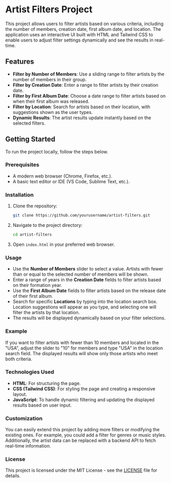 
# Artist Filters Project

This project allows users to filter artists based on various criteria, including the number of members, creation date, first album date, and location. The application uses an interactive UI built with HTML and Tailwind CSS to enable users to adjust filter settings dynamically and see the results in real-time.

## Features

- **Filter by Number of Members**: Use a sliding range to filter artists by the number of members in their group.
- **Filter by Creation Date**: Enter a range to filter artists by their creation date.
- **Filter by First Album Date**: Choose a date range to filter artists based on when their first album was released.
- **Filter by Location**: Search for artists based on their location, with suggestions shown as the user types.
- **Dynamic Results**: The artist results update instantly based on the selected filters.

## Getting Started

To run the project locally, follow the steps below.

### Prerequisites

- A modern web browser (Chrome, Firefox, etc.).
- A basic text editor or IDE (VS Code, Sublime Text, etc.).

### Installation

1. Clone the repository:
   ```bash
   git clone https://github.com/yourusername/artist-filters.git
   ```
   
2. Navigate to the project directory:
   ```bash
   cd artist-filters
   ```

3. Open `index.html` in your preferred web browser.

### Usage

- Use the **Number of Members** slider to select a value. Artists with fewer than or equal to the selected number of members will be shown.
- Enter a range of years in the **Creation Date** fields to filter artists based on their formation year.
- Use the **First Album Date** fields to filter artists based on the release date of their first album.
- Search for specific **Locations** by typing into the location search box. Location suggestions will appear as you type, and selecting one will filter the artists by that location.
- The results will be displayed dynamically based on your filter selections.

### Example

If you want to filter artists with fewer than 10 members and located in the "USA", adjust the slider to "10" for members and type "USA" in the location search field. The displayed results will show only those artists who meet both criteria.

### Technologies Used

- **HTML**: For structuring the page.
- **CSS (Tailwind CSS)**: For styling the page and creating a responsive layout.
- **JavaScript**: To handle dynamic filtering and updating the displayed results based on user input.

### Customization

You can easily extend this project by adding more filters or modifying the existing ones. For example, you could add a filter for genres or music styles. Additionally, the artist data can be replaced with a backend API to fetch real-time information.

### License

This project is licensed under the MIT License - see the [LICENSE](LICENSE) file for details.

